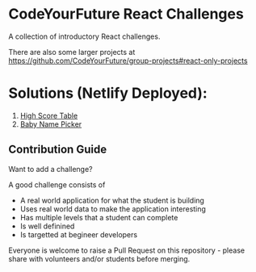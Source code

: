 # CodeYourFuture React Challenges

A collection of introductory React challenges.

There are also some larger projects at https://github.com/CodeYourFuture/group-projects#react-only-projects

# Solutions (Netlify Deployed):
1. [High Score Table](https://cyf-berkeli-scores.netlify.app/)
2. [Baby Name Picker](https://cyf-berkeli-baby-names.netlify.app/)

## Contribution Guide
Want to add a challenge?

A good challenge consists of

- A real world application for what the student is building
- Uses real world data to make the application interesting
- Has multiple levels that a student can complete
- Is well definined
- Is targetted at begineer developers

Everyone is welcome to raise a Pull Request on this repository - please share with volunteers and/or students before merging.
